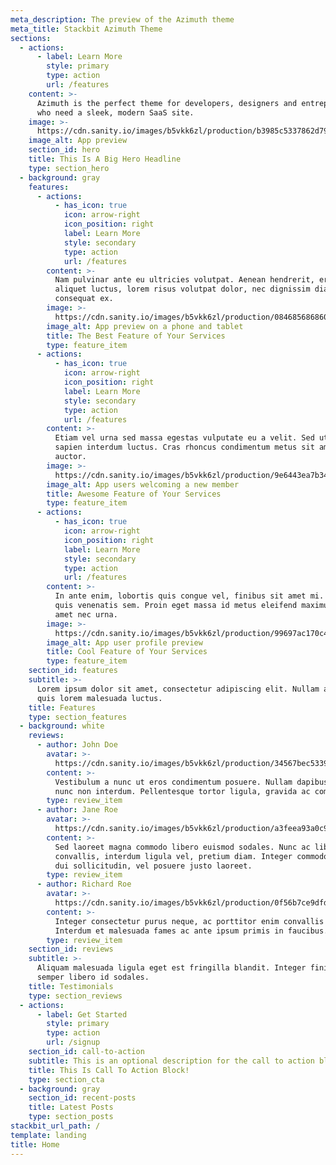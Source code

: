 ```yaml
---
meta_description: The preview of the Azimuth theme
meta_title: Stackbit Azimuth Theme
sections:
  - actions:
      - label: Learn More
        style: primary
        type: action
        url: /features
    content: >-
      Azimuth is the perfect theme for developers, designers and entrepreneurs
      who need a sleek, modern SaaS site. 
    image: >-
      https://cdn.sanity.io/images/b5vkk6zl/production/b3985c5337862d79bd1bb5955875696654047a97-700x580.png
    image_alt: App preview
    section_id: hero
    title: This Is A Big Hero Headline
    type: section_hero
  - background: gray
    features:
      - actions:
          - has_icon: true
            icon: arrow-right
            icon_position: right
            label: Learn More
            style: secondary
            type: action
            url: /features
        content: >-
          Nam pulvinar ante eu ultricies volutpat. Aenean hendrerit, eros sed
          aliquet luctus, lorem risus volutpat dolor, nec dignissim diam neque
          consequat ex.
        image: >-
          https://cdn.sanity.io/images/b5vkk6zl/production/0846856868609ea696c4f9ab5060a161b805c055-510x620.png
        image_alt: App preview on a phone and tablet
        title: The Best Feature of Your Services
        type: feature_item
      - actions:
          - has_icon: true
            icon: arrow-right
            icon_position: right
            label: Learn More
            style: secondary
            type: action
            url: /features
        content: >-
          Etiam vel urna sed massa egestas vulputate eu a velit. Sed ut nisl nec
          sapien interdum luctus. Cras rhoncus condimentum metus sit amet
          auctor.
        image: >-
          https://cdn.sanity.io/images/b5vkk6zl/production/9e6443ea7b340a7a1bc854906110023cfbb9a13b-562x468.png
        image_alt: App users welcoming a new member
        title: Awesome Feature of Your Services
        type: feature_item
      - actions:
          - has_icon: true
            icon: arrow-right
            icon_position: right
            label: Learn More
            style: secondary
            type: action
            url: /features
        content: >-
          In ante enim, lobortis quis congue vel, finibus sit amet mi. Aenean
          quis venenatis sem. Proin eget massa id metus eleifend maximus sit
          amet nec urna.
        image: >-
          https://cdn.sanity.io/images/b5vkk6zl/production/99697ac170c44b602345076a21405d2be0aa9b81-736x633.png
        image_alt: App user profile preview
        title: Cool Feature of Your Services
        type: feature_item
    section_id: features
    subtitle: >-
      Lorem ipsum dolor sit amet, consectetur adipiscing elit. Nullam a metus
      quis lorem malesuada luctus.
    title: Features
    type: section_features
  - background: white
    reviews:
      - author: John Doe
        avatar: >-
          https://cdn.sanity.io/images/b5vkk6zl/production/34567bec5339473caedaef6c9843d0626a964558-160x160.jpg
        content: >-
          Vestibulum a nunc ut eros condimentum posuere. Nullam dapibus quis
          nunc non interdum. Pellentesque tortor ligula, gravida ac commodo eu.
        type: review_item
      - author: Jane Roe
        avatar: >-
          https://cdn.sanity.io/images/b5vkk6zl/production/a3feea93a0c92ab4aca2276db27b7f2fd44bbe0c-160x160.jpg
        content: >-
          Sed laoreet magna commodo libero euismod sodales. Nunc ac libero
          convallis, interdum ligula vel, pretium diam. Integer commodo sem at
          dui sollicitudin, vel posuere justo laoreet.
        type: review_item
      - author: Richard Roe
        avatar: >-
          https://cdn.sanity.io/images/b5vkk6zl/production/0f56b7ce9dfd0a7dd3c81edfe386712e8051a9dd-160x160.jpg
        content: >-
          Integer consectetur purus neque, ac porttitor enim convallis vitae.
          Interdum et malesuada fames ac ante ipsum primis in faucibus.
        type: review_item
    section_id: reviews
    subtitle: >-
      Aliquam malesuada ligula eget est fringilla blandit. Integer finibus
      semper libero id sodales. 
    title: Testimonials
    type: section_reviews
  - actions:
      - label: Get Started
        style: primary
        type: action
        url: /signup
    section_id: call-to-action
    subtitle: This is an optional description for the call to action block.
    title: This Is Call To Action Block!
    type: section_cta
  - background: gray
    section_id: recent-posts
    title: Latest Posts
    type: section_posts
stackbit_url_path: /
template: landing
title: Home
---
```


